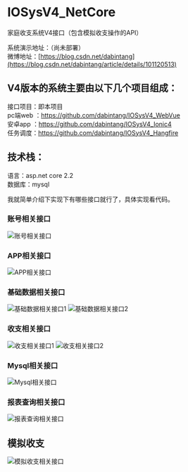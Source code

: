 # IOSysV4_NetCore
家庭收支系统V4接口（包含模拟收支操作的API）

系统演示地址：（尚未部署）  
微博地址：[https://blog.csdn.net/dabintang](https://blog.csdn.net/dabintang/article/details/101120513)  

## V4版本的系统主要由以下几个项目组成：  
接口项目：即本项目  
pc端web ：https://github.com/dabintang/IOSysV4_WebVue  
安卓app ：https://github.com/dabintang/IOSysV4_Ionic4  
任务调度：https://github.com/dabintang/IOSysV4_Hangfire   

## 技术栈：  
语言：asp.net core 2.2  
数据库：mysql

我就简单介绍下实现下有哪些接口就行了，具体实现看代码。

### 账号相关接口
![账号相关接口](https://img-blog.csdnimg.cn/20190921214809182.png?x-oss-process=image/watermark,type_ZmFuZ3poZW5naGVpdGk,shadow_10,text_aHR0cHM6Ly9ibG9nLmNzZG4ubmV0L2RhYmludGFuZw==,size_16,color_FFFFFF,t_70)
### APP相关接口
![APP相关接口](https://img-blog.csdnimg.cn/20190921214930142.png)
### 基础数据相关接口
![基础数据相关接口1](https://img-blog.csdnimg.cn/2019092121505026.png?x-oss-process=image/watermark,type_ZmFuZ3poZW5naGVpdGk,shadow_10,text_aHR0cHM6Ly9ibG9nLmNzZG4ubmV0L2RhYmludGFuZw==,size_16,color_FFFFFF,t_70)
![基础数据相关接口2](https://img-blog.csdnimg.cn/20190921215122134.png?x-oss-process=image/watermark,type_ZmFuZ3poZW5naGVpdGk,shadow_10,text_aHR0cHM6Ly9ibG9nLmNzZG4ubmV0L2RhYmludGFuZw==,size_16,color_FFFFFF,t_70)
### 收支相关接口
![收支相关接口1](https://img-blog.csdnimg.cn/20190921215234213.png?x-oss-process=image/watermark,type_ZmFuZ3poZW5naGVpdGk,shadow_10,text_aHR0cHM6Ly9ibG9nLmNzZG4ubmV0L2RhYmludGFuZw==,size_16,color_FFFFFF,t_70)
![收支相关接口2](https://img-blog.csdnimg.cn/20190921215301882.png?x-oss-process=image/watermark,type_ZmFuZ3poZW5naGVpdGk,shadow_10,text_aHR0cHM6Ly9ibG9nLmNzZG4ubmV0L2RhYmludGFuZw==,size_16,color_FFFFFF,t_70)
### Mysql相关接口
![Mysql相关接口](https://img-blog.csdnimg.cn/20190921215346970.png)
### 报表查询相关接口
![报表查询相关接口](https://img-blog.csdnimg.cn/2019092121550980.png?x-oss-process=image/watermark,type_ZmFuZ3poZW5naGVpdGk,shadow_10,text_aHR0cHM6Ly9ibG9nLmNzZG4ubmV0L2RhYmludGFuZw==,size_16,color_FFFFFF,t_70)
## 模拟收支
![模拟收支相关接口](https://img-blog.csdnimg.cn/20190921223736398.png?x-oss-process=image/watermark,type_ZmFuZ3poZW5naGVpdGk,shadow_10,text_aHR0cHM6Ly9ibG9nLmNzZG4ubmV0L2RhYmludGFuZw==,size_16,color_FFFFFF,t_70)
